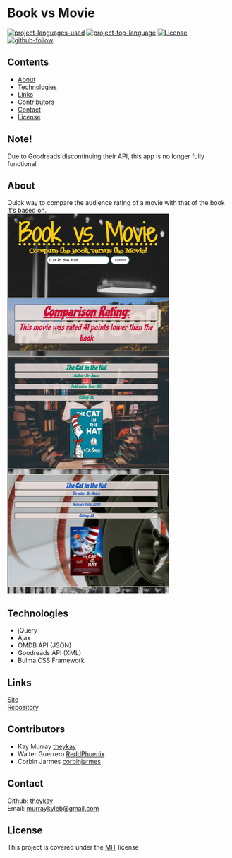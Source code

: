# Book vs Movie

[![project-languages-used](https://img.shields.io/github/languages/count/theykay/Book-vs-Movie?color=important)](https://github.com/theykay/Book-vs-Movie)
[![project-top-language](https://img.shields.io/github/languages/top/theykay/Book-vs-Movie?color=blueviolet)](https://github.com/theykay/Book-vs-Movie)
[![License](https://img.shields.io/github/license/theykay/Book-vs-Movie)](https://github.com/theykay/Book-vs-Movie/blob/main/LICENSE)
[![github-follow](https://img.shields.io/github/followers/theykay?label=Follow&logoColor=purple&style=social)](https://github.com/theykay)

## Contents
* [About](#about)
* [Technologies](#technologies)
* [Links](#links)
* [Contributors](#contributors)
* [Contact](#contact)
* [License](#license)

## Note!
Due to Goodreads discontinuing their API, this app is no longer fully functional

## About
Quick way to compare the audience rating of a movie with that of the book it's based on.\
![Book vs Movie](./assets/images/live-site-mobile-screenshot.png)

## Technologies
* jQuery
* Ajax
* OMDB API (JSON)
* Goodreads API (XML)
* Bulma CSS Framework

## Links
[Site](https://uofu-project-1.github.io/Book-vs-Movie/)\
[Repository](https://github.com/theykay/Book-vs-Movie)

## Contributors
* Kay Murray [theykay](https://github.com/theykay)
* Walter Guerrero [ReddPhoenix](https://github.com/ReddPhoenix)
* Corbin Jarmes [corbinjarmes](https://github.com/corbinjarmes)

## Contact
Github: [theykay](https://github.com/theykay)\
Email: [murraykyleb@gmail.com](mailto:murraykyleb@gmail.com)

## License
This project is covered under the [MIT](https://choosealicense.com/licenses/mit/) license